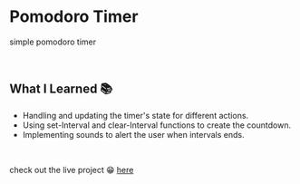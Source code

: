 # Pomodoro Timer 
simple pomodoro timer

<br/>

## What I Learned 📚
- Handling and updating the timer's state for different actions.
- Using set-Interval and clear-Interval functions to create the countdown.
- Implementing sounds to alert the user when intervals ends.
  
<br/>

check out the live project 😁 [here](https://pomodoro-virid-two.vercel.app/)

